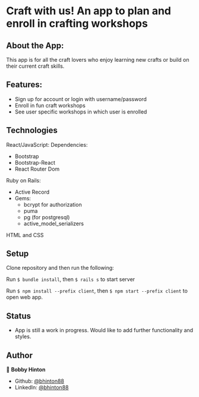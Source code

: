 # Craft with us! An app to plan and enroll in crafting workshops

## About the App:

This app is for all the craft lovers who enjoy learning new crafts or build on their current craft skills. 

## Features:
- Sign up for account or login with username/password
- Enroll in fun craft workshops
- See user specific workshops in which user is enrolled

## Technologies

React/JavaScript:
  Dependencies:
  - Bootstrap
  - Bootstrap-React
  - React Router Dom

Ruby on Rails:
  - Active Record
  - Gems:
    - bcrypt for authorization
    - puma
    - pg (for postgresql)
    - active_model_serializers

HTML and CSS

## Setup
Clone repository and then run the following:

Run `$ bundle install`, then `$ rails s` to start server

Run `$ npm install --prefix client`, then `$ npm start --prefix client` to open web app.


## Status

- App is still a work in progress. Would like to add further functionality and styles. 


## Author

👤 **Bobby Hinton**

* Github: [@bhinton88](https://github.com/bhinton88)
* LinkedIn: [@bhinton88](https://linkedin.com/in/bhinton88)

